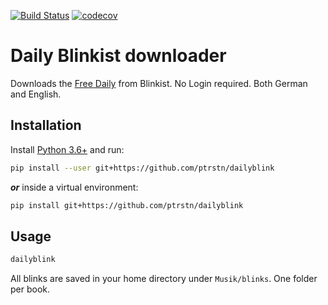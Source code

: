 [![Build Status](https://travis-ci.com/ptrstn/dailyblink.svg?branch=master)](https://travis-ci.com/ptrstn/dailyblink)
[![codecov](https://codecov.io/gh/ptrstn/dailyblink/branch/master/graph/badge.svg)](https://codecov.io/gh/ptrstn/dailyblink)

# Daily Blinkist downloader

Downloads the [Free Daily](https://www.blinkist.com/de/nc/daily) from Blinkist. No Login required.
Both German and English.

## Installation

Install [Python 3.6+](https://www.python.org/) and run:

```bash
pip install --user git+https://github.com/ptrstn/dailyblink
```

**_or_** inside a virtual environment:

```bash
pip install git+https://github.com/ptrstn/dailyblink
```

## Usage

```bash
dailyblink
```

All blinks are saved in your home directory under ```Musik/blinks```. One folder per book.
